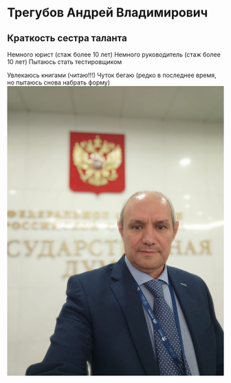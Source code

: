 # Трегубов Андрей Владимирович
## Краткость сестра таланта

Немного юрист (стаж более 10 лет)
Немного руководитель (стаж более 10 лет)
Пытаюсь стать тестировщиком

Увлекаюсь книгами (читаю!!!)
Чуток бегаю (редко в последнее время, но пытаюсь снова набрать форму)
![alt text](<Трегубов АВ.jpg>)
